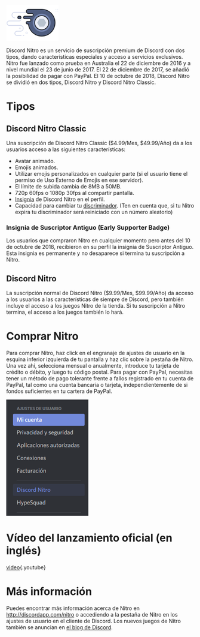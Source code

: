 <!-- TITLE:[ES] Nitro -->
<!-- SUBTITLE: Apoya el desarrollo de Discord -->

![Nitrobadge](/uploads/nitro/nitrobadge.png "Nitrobadge")

Discord Nitro es un servicio de suscripción premium de Discord con dos tipos, dando características especiales y acceso a servicios exclusivos. Nitro fue lanzado como prueba en Australia el 22 de diciembre de 2016 y a nivel mundial el 23 de junio de 2017. El 22 de diciembre de 2017, se añadió la posibilidad de pagar con PayPal. El 10 de octubre de 2018, Discord Nitro se dividió en dos tipos, Discord Nitro y Discord Nitro Classic.


# Tipos

## Discord Nitro Classic
Una suscripción de Discord Nitro Classic ($4.99/Mes, $49.99/Año) da a los usuarios acceso a las siguientes características:

* Avatar animado.
* Emojis animados.
* Utilizar emojis personalizados en cualquier parte (si el usuario tiene el permiso de Uso Externo de Emojis en ese servidor).
* El límite de subida cambia de 8MB a 50MB.
* 720p 60fps o 1080p 30fps al compartir pantalla.
* [Insignia](/es/insignias) de Discord Nitro en el perfil.
* Capacidad para cambiar tu [discriminador](/discriminator). (Ten en cuenta que, si tu Nitro expira tu discriminador será reiniciado con un número aleatorio)

### Insignia de Suscriptor Antiguo (Early Supporter Badge)

Los usuarios que compraron Nitro en cualquier momento pero antes del 10 de octubre de 2018, recibieron en su perfil la insignia de Suscriptor Antiguo. Esta insignia es permanente y no desaparece si termina tu suscripción a Nitro.

## Discord Nitro 
La suscripción normal de Discord Nitro ($9.99/Mes, $99.99/Año) da acceso a los usuarios a las características de siempre de Discord, pero también incluye el acceso a los juegos Nitro de la tienda. Si tu suscripción a Nitro termina, el acceso a los juegos también lo hará.

# Comprar Nitro
Para comprar Nitro, haz click en el engranaje de ajustes de usuario en la esquina inferior izquierda de tu pantalla y haz clic sobre la pestaña de Nitro. Una vez ahí, selecciona mensual o anualmente, introduce tu tarjeta de crédito o débito, y luego tu código postal. Para pagar con PayPal, necesitas tener un método de pago tolerante frente a fallos registrado en tu cuenta de PayPal, tal como una cuenta bancaria o tarjeta, independientemente de si fondos suficientes en tu cartera de PayPal.

![Nitro](/uploads/es/nitro.png "Ajustes de usuario/Nitro")
# Vídeo del lanzamiento oficial (en inglés)

[video](https://www.youtube.com/watch?v=psIIWROIvtM){.youtube}


# Más información
Puedes encontrar más información acerca de Nitro en http://discordapp.com/nitro o accediendo a la pestaña de Nitro en los ajustes de usuario en el cliente de Discord.  Los nuevos juegos de Nitro también se anuncian en [el blog de Discord](https://blog.discordapp.com/).